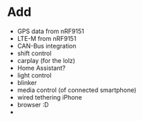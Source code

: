 # Add
- GPS data from nRF9151
- LTE-M from nRF9151
- CAN-Bus integration
- shift control
- carplay (for the lolz)
- Home Assistant?
- light control
- blinker
- media control (of connected smartphone)
- wired tethering iPhone
- browser :D
- 

